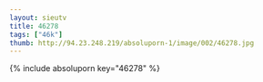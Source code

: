 ```yaml
--- 
layout: sieutv
title: 46278
tags: ["46k"]
thumb: http://94.23.248.219/absoluporn-1/image/002/46278.jpg
---
```

{% include absoluporn key="46278" %} 
